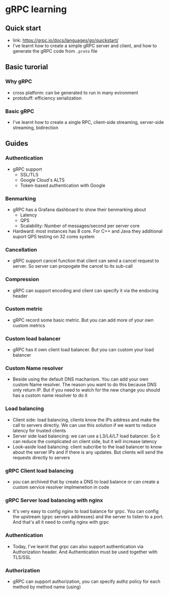 # gRPC learning

## Quick start

- link: https://grpc.io/docs/languages/go/quickstart/
- I've learnt how to create a simple gRPC server and client, and how to generate the gRPC code from `.proto` file

## Basic turorial

### Why gRPC

- cross platform: can be generated to run in many evironment
- protobuff: efficiency serialization

### Basic gRPC

- I've learnt how to create a single RPC, client-side streaming, server-side streaming, bidirection

## Guides

### Authentication

- gRPC support
  - SSL/TLS
  - Google Cloud's ALTS
  - Token-based authentication with Google

### Benmarking

- gRPC has a Grafana dashboard to show their benmarking about
  - Latency
  - QPS
  - Scalability: Number of messages/second per server core
- Hardward: most instances has 8 core. For C++ and Java they additional suport QPS testing on 32 cores system

### Cancellation

- gRPC support cancel function that client can send a cancel request to server. So server can propogate the cancel to its sub-call

### Compression

- gRPC can support encoding and client can specify it via the endocing header

### Custom metric

- gRPC record some basic metric. But you can add more of your own custom metrics

### Custom load balancer

- gRPC has it own client load balancer. But you can custom your load balancer

### Custom Name resolver

- Beside using the default DNS machanism. You can add your own custom Name resolver. The reason you want to do this because DNS only return IP. But if you need to watch for the new change you should has a custom name resolver to do it

### Load balancing

- Client side: load balancing, clients know the IPs address and make the call to servers directly. We can use this solution if we want to reduce latency for trusted clients
- Server side load balancing: we can use a L3/L4/L7 load balancer. So it can reduce the complicated on client side, but it will increase latency
- Look-aside load balancing: client subcribe to the load balancer to know about the server IPs and if there is any updates. But clients will send the requests directly to servers

### gRPC Client load balancing

- you can archived that by create a DNS to load balance or can create a custom service resolver implmenetion in code

### gRPC Server load balancing with nginx

- It's very easy to config nginx to load balance for grpc. You can config the upstream (grpc servers addresses) and the server to listen to a port. And that's all it need to config nginx with grpc

### Authentication

- Today, I've learnt that grpc can also support authentication via Authorization header. And Authentication must be used together with TLS/SSL

### Authorization

- gRPC can support authorization, you can specify authz policy for each method by method name (using)
